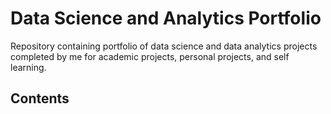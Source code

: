 # Data Science and Analytics Portfolio
Repository containing portfolio of data science and data analytics projects completed by me for academic projects, personal projects, and self learning.

## Contents
